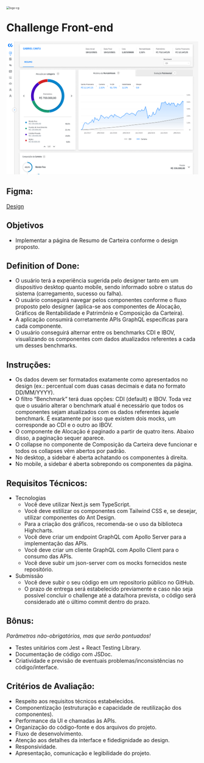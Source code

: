 <img src="https://img.carteiraglobal.com/logo-cg.png" alt="logo-cg" style="zoom:50%;float:left;" />

# Challenge Front-end

![resumo-de-carteira](./resumo-carteira.png)

## Figma:

[Design](https://www.figma.com/file/67xGQrWCefY6RVvZaDnlRh/Challenge%3A-Resumo-de-Carteira?node-id=28%3A507)

## Objetivos

- Implementar a página de Resumo de Carteira conforme o design proposto.

## Definition of Done:

- O usuário terá a experiência sugerida pelo designer tanto em um dispositivo desktop quanto mobile, sendo informado sobre o status do sistema (carregamento, sucesso ou falha).
- O usuário conseguirá navegar pelos componentes conforme o fluxo proposto pelo designer (aplica-se aos componentes de Alocação, Gráficos de Rentabilidade e Patrimônio e Composição da Carteira).
- A aplicação consumirá corretamente APIs GraphQL específicas para cada componente.
- O usuário conseguirá alternar entre os benchmarks CDI e IBOV, visualizando os componentes com dados atualizados referentes a cada um desses benchmarks.

## Instruções:

- Os dados devem ser formatados exatamente como apresentados no design (ex.: percentual com duas casas decimais e data no formato DD/MM/YYYY).
- O filtro “Benchmark” terá duas opções: CDI (default) e IBOV. Toda vez que o usuário alterar o benchmark atual é necessário que todos os componentes sejam atualizados com os dados referentes àquele benchmark. É exatamente por isso que existem dois mocks, um corresponde ao CDI e o outro ao IBOV.
- O componente de Alocação é paginado a partir de quatro itens. Abaixo disso, a paginação sequer aparece.
- O collapse no componente de Composição da Carteira deve funcionar e todos os collapses vêm abertos por padrão.
- No desktop, a sidebar é aberta achatando os componentes à direita.
- No mobile, a sidebar é aberta sobrepondo os componentes da página.

## Requisitos Técnicos:

- Tecnologias
  - Você deve utilizar Next.js sem TypeScript.
  - Você deve estilizar os componentes com Tailwind CSS e, se desejar, utilizar componentes do Ant Design.
  - Para a criação dos gráficos, recomenda-se o uso da biblioteca Highcharts.
  - Você deve criar um endpoint GraphQL com Apollo Server para a implementação das APIs.
  - Você deve criar um cliente GraphQL com Apollo Client para o consumo das APIs.
  - Você deve subir um json-server com os mocks fornecidos neste repositório.
- Submissão
  - Você deve subir o seu código em um repositorio público no GitHub.
  - O prazo de entrega será estabelecido previamente e caso não seja possível concluir o challenge até a data/hora prevista, o código será considerado até o último commit dentro do prazo.

## Bônus:

_Parâmetros não-obrigatórios, mas que serão pontuados!_

- Testes unitários com Jest + React Testing Library.
- Documentação de código com JSDoc.
- Criatividade e previsão de eventuais problemas/inconsistências no código/interface.

## Critérios de Avaliação:

- Respeito aos requisitos técnicos estabelecidos.
- Componentização (estruturação e capacidade de reutilização dos componentes).
- Performance da UI e chamadas às APIs.
- Organização do código-fonte e dos arquivos do projeto.
- Fluxo de desenvolvimento.
- Atenção aos detalhes da interface e fidedignidade ao design.
- Responsividade.
- Apresentação, comunicação e legibilidade do projeto.

